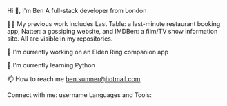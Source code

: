 Hi 👋, I'm Ben
A full-stack developer from London

👨‍💻 My previous work includes Last Table: a last-minute restaurant booking app, Natter: a gossiping website, and IMDBen: a film/TV show information site. All are visible in my repositories.

🔭 I’m currently working on an Elden Ring companion app

🌱 I’m currently learning Python

📫 How to reach me ben.sumner@hotmail.com

Connect with me:
username
Languages and Tools:
